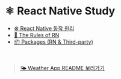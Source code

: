 # ⚛️ React Native Study

- [⚙️ React Native 동작 원리](https://velog.io/@eunnbi/React-Native-%EB%8F%99%EC%9E%91%EC%9B%90%EB%A6%AC)
- [📌 The Rules of RN](https://velog.io/@eunnbi/React-Native-The-Rules-of-RN)
- [📦 Packages (RN & Third-party)](https://velog.io/@eunnbi/React-Native-Packages)

<br/>

>[🌤️ Weather App README 보러가기](https://github.com/eunnbi/react-native-practice/blob/main/weather-app/README.md)
